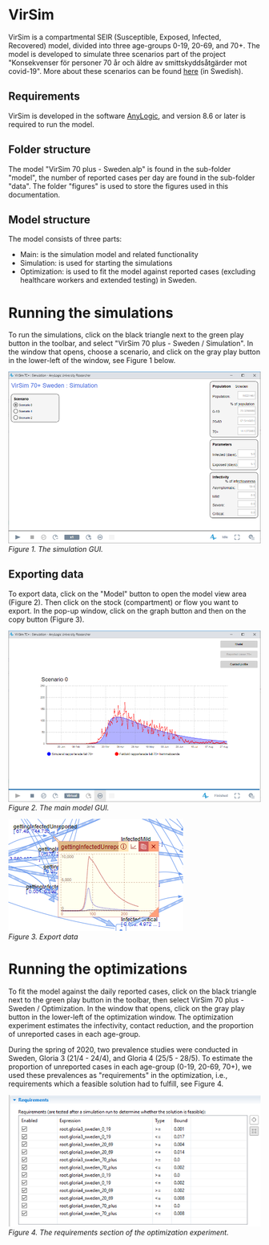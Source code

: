 # VirSim
VirSim is a compartmental SEIR (Susceptible, Exposed, Infected, Recovered) model, divided into three age-groups 0-19, 20-69, and 70+. The model is developed to simulate three scenarios part of the project "Konsekvenser för personer 70 år och äldre av smittskyddsåtgärder mot covid-19". More about these scenarios can be found [here](https://www.folkhalsomyndigheten.se/publicerat-material/publikationsarkiv/k/konsekvenser-for-personer-70-ar-och-aldre-av-smittskyddsatgarder-mot-covid-19/?pub=81272) (in Swedish). 

## Requirements
VirSim is developed in the software [AnyLogic](https://www.anylogic.com/), and version 8.6 or later is required to run the model.

## Folder structure
The model "VirSim 70 plus - Sweden.alp" is found in the sub-folder "model", the number of reported cases per day are found in the sub-folder "data". The folder "figures" is used to store the figures used in this documentation.

## Model structure
The model consists of three parts:
* Main: is the simulation model and related functionality  
* Simulation: is used for starting the simulations  
* Optimization: is used to fit the model against reported cases (excluding healthcare workers and extended testing) in Sweden.

# Running the simulations
To run the simulations, click on the black triangle next to the green play button in the toolbar, and select "VirSim 70 plus - Sweden / Simulation". In the window that opens, choose a scenario, and click on the gray play button in the lower-left of the window, see Figure 1 below.  

![Simulaton gui](figures/simulation_gui.png)
*Figure 1. The simulation GUI.*

## Exporting data
To export data, click on the "Model" button to open the model view area (Figure 2). Then click on the stock (compartment) or flow you want to export. In the pop-up window, click on the graph button and then on the copy button (Figure 3).

![Main export](figures/main_graph.png)  
*Figure 2. The main model GUI.*  

![Main export](figures/main_export.png)  
*Figure 3. Export data*  

# Running the optimizations
To fit the model against the daily reported cases, click on the black triangle next to the green play button in the toolbar, then select VirSim 70 plus - Sweden / Optimization. In the window that opens, click on the gray play button in the lower-left of the optimization window. The optimization experiment estimates the infectivity, contact reduction, and the proportion of unreported cases in each age-group.

During the spring of 2020, two prevalence studies were conducted in Sweden, Gloria 3 (21/4 - 24/4), and Gloria 4 (25/5 - 28/5). To estimate the proportion of unreported cases in each age-group (0-19, 20-69, 70+), we used these prevalences as "requirements" in the optimization, i.e., requirements which a feasible solution had to fulfill, see Figure 4.

![Optimization requirements](figures/optimization_requirements.png)  
*Figure 4. The requirements section of the optimization experiment.*